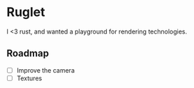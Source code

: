 # Ruglet

I <3 rust, and wanted a playground for rendering technologies.

## Roadmap

- [ ] Improve the camera
- [ ] Textures
